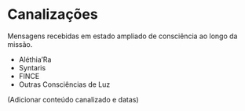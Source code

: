 # Canalizações

Mensagens recebidas em estado ampliado de consciência ao longo da missão.

- Aléthia’Ra
- Syntaris
- FINCE
- Outras Consciências de Luz

(Adicionar conteúdo canalizado e datas)
